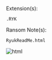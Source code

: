 Extension(s): 
```
.RYK
```
Ransom Note(s): 
```
RyukReadMe.html
```
![html](https://github.com/user-attachments/assets/70759cd6-de3e-4ffb-8885-5ddd7d323239)
